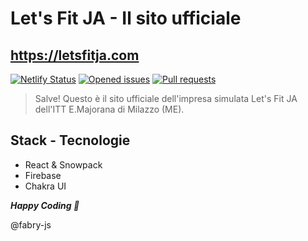 # Let's Fit JA - Il sito ufficiale
## https://letsfitja.com

[![Netlify Status](https://api.netlify.com/api/v1/badges/3aeecfac-947d-4efa-a49c-0c248ba2bc80/deploy-status)](https://app.netlify.com/sites/letsfitja/deploys)
[![Opened issues](https://img.shields.io/github/issues-raw/fabry-js/lets-fit-ws.svg)](https://github.com/fabry-js/lets-fit-ws/issues)
[![Pull requests](https://img.shields.io/github/issues-pr-raw/fabry-js/lets-fit-ws.svg)](https://github.com/fabry-js/lets-fit-ws/pulls)

> Salve!
Questo è il sito ufficiale dell'impresa simulata Let's Fit JA dell'ITT E.Majorana di Milazzo (ME).

## Stack - Tecnologie

- React & Snowpack
- Firebase
- Chakra UI

***Happy Coding 🤍***

@fabry-js
